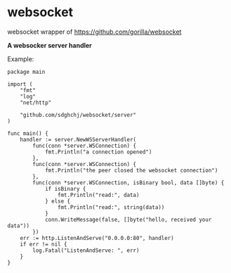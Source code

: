 # websocket
websocket wrapper of  https://github.com/gorilla/websocket

**A websocker server handler**

Example:

```
package main

import (
	"fmt"
	"log"
	"net/http"

	"github.com/sdghchj/websocket/server"
)

func main() {
	handler := server.NewWSServerHandler(
		func(conn *server.WSConnection) {
			fmt.Println("a connection opened")
		},
		func(conn *server.WSConnection) {
			fmt.Println("the peer closed the websocket connection")
		},
		func(conn *server.WSConnection, isBinary bool, data []byte) {
			if isBinary {
				fmt.Println("read:", data)
			} else {
				fmt.Println("read:", string(data))
			}
			conn.WriteMessage(false, []byte("hello, received your data"))
		})
	err := http.ListenAndServe("0.0.0.0:80", handler)
	if err != nil {
		log.Fatal("ListenAndServe: ", err)
	}
}
```
